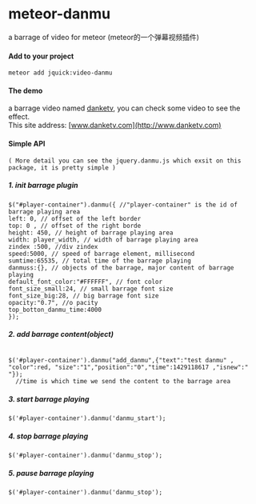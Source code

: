 # meteor-danmu
a barrage of video for meteor (meteor的一个弹幕视频插件)

#### Add to your project
    meteor add jquick:video-danmu  
  
#### The demo
a barrage video named [danketv](http://www.danketv.com), you can check some video to see the effect.  
This site address: [www.danketv.com](http://www.danketv.com)

#### Simple API  
    ( More detail you can see the jquery.danmu.js which exsit on this package, it is pretty simple )
##### 1. init barrage plugin  
<pre><code>$("#player-container").danmu({ //"player-container" is the id of barrage playing area  
left: 0, // offset of the left border  
top: 0 , // offset of the right borde
height: 450, // height of barrage playing area
width: player_width, // width of barrage playing area  
zindex :500, //div zindex  
speed:5000, // speed of barrage element, millisecond
sumtime:65535, // total time of the barrage playing
danmuss:{}, // objects of the barrage, major content of barrage playing
default_font_color:"#FFFFFF", // font color
font_size_small:24, // small barrage font size
font_size_big:28, // big barrage font size   
opacity:"0.7", //o pacity   
top_botton_danmu_time:4000    
});  </code></pre>
##### 2. add barrage content(object) 
<pre><code>
$('#player-container').danmu("add_danmu",{"text":"test danmu" , "color":red, "size":"1","position":"0","time":1429118617 ,"isnew":" "});  
  //time is which time we send the content to the barrage area
</code></pre>
##### 3. start barrage playing 
<pre><code>$('#player-container').danmu('danmu_start'); </code></pre>
##### 4. stop barrage playing 
<pre><code>$('#player-container').danmu('danmu_stop'); </code></pre>
##### 5. pause barrage playing 
<pre><code>$('#player-container').danmu('danmu_stop'); </code></pre>
